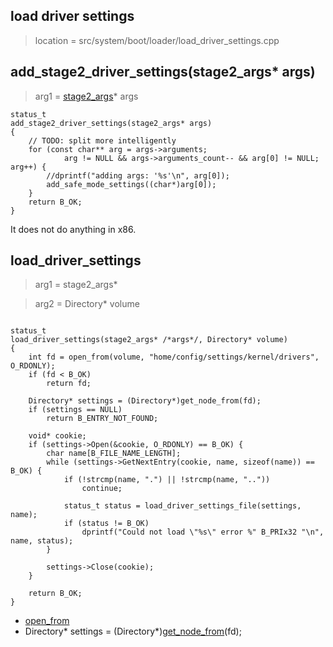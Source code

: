 ## load driver settings

> location = src/system/boot/loader/load_driver_settings.cpp

## add_stage2_driver_settings(stage2_args* args)

> arg1 = [stage2_args](/boot/structure/stage2_args.md)* args

```
status_t
add_stage2_driver_settings(stage2_args* args)
{
	// TODO: split more intelligently
	for (const char** arg = args->arguments;
			arg != NULL && args->arguments_count-- && arg[0] != NULL; arg++) {
		//dprintf("adding args: '%s'\n", arg[0]);
		add_safe_mode_settings((char*)arg[0]);
	}
	return B_OK;
}
```
It does not do anything in x86.


## load_driver_settings

> arg1 = stage2_args*

> arg2 = Directory* volume

```

status_t
load_driver_settings(stage2_args* /*args*/, Directory* volume)
{
	int fd = open_from(volume, "home/config/settings/kernel/drivers", O_RDONLY);
	if (fd < B_OK)
		return fd;

	Directory* settings = (Directory*)get_node_from(fd);
	if (settings == NULL)
		return B_ENTRY_NOT_FOUND;

	void* cookie;
	if (settings->Open(&cookie, O_RDONLY) == B_OK) {
		char name[B_FILE_NAME_LENGTH];
		while (settings->GetNextEntry(cookie, name, sizeof(name)) == B_OK) {
			if (!strcmp(name, ".") || !strcmp(name, ".."))
				continue;

			status_t status = load_driver_settings_file(settings, name);
			if (status != B_OK)
				dprintf("Could not load \"%s\" error %" B_PRIx32 "\n", name, status);
		}

		settings->Close(cookie);
	}

	return B_OK;
}

```

* [open_from](/boot/loader/vfs.md#open_from)
* Directory* settings = (Directory*)[get_node_from](#get_node_from)(fd);


